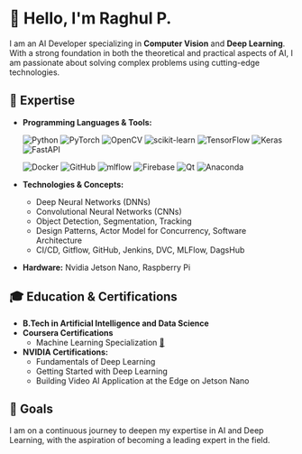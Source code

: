 # 👋 Hello, I'm Raghul P.

I am an AI Developer specializing in **Computer Vision** and **Deep Learning**. With a strong foundation in both the theoretical and practical aspects of AI, I am passionate about solving complex problems using cutting-edge technologies.

## 🧠 Expertise
- **Programming Languages & Tools:**
  
  ![Python](https://img.shields.io/badge/python-3670A0?style=for-the-badge&logo=python&logoColor=ffdd54) ![PyTorch](https://img.shields.io/badge/PyTorch-%23EE4C2C.svg?style=for-the-badge&logo=PyTorch&logoColor=white) ![OpenCV](https://img.shields.io/badge/opencv-%23white.svg?style=for-the-badge&logo=opencv&logoColor=white) ![scikit-learn](https://img.shields.io/badge/scikit--learn-%23F7931E.svg?style=for-the-badge&logo=scikit-learn&logoColor=white) ![TensorFlow](https://img.shields.io/badge/TensorFlow-%23FF6F00.svg?style=for-the-badge&logo=TensorFlow&logoColor=white) ![Keras](https://img.shields.io/badge/Keras-%23D00000.svg?style=for-the-badge&logo=Keras&logoColor=white) ![FastAPI](https://img.shields.io/badge/FastAPI-005571?style=for-the-badge&logo=fastapi)

  ![Docker](https://img.shields.io/badge/docker-%230db7ed.svg?style=for-the-badge&logo=docker&logoColor=white) ![GitHub](https://img.shields.io/badge/github-%23121011.svg?style=for-the-badge&logo=github&logoColor=white) ![mlflow](https://img.shields.io/badge/mlflow-%23d9ead3.svg?style=for-the-badge&logo=numpy&logoColor=blue) ![Firebase](https://img.shields.io/badge/firebase-%23039BE5.svg?style=for-the-badge&logo=firebase) ![Qt](https://img.shields.io/badge/Qt-%23217346.svg?style=for-the-badge&logo=Qt&logoColor=white) ![Anaconda](https://img.shields.io/badge/Anaconda-%2344A833.svg?style=for-the-badge&logo=anaconda&logoColor=white)

  
- **Technologies & Concepts:**
  - Deep Neural Networks (DNNs)
  - Convolutional Neural Networks (CNNs)
  - Object Detection, Segmentation, Tracking
  - Design Patterns, Actor Model for Concurrency, Software Architecture
  - CI/CD, Gitflow, GitHub, Jenkins, DVC, MLFlow, DagsHub
- **Hardware:** Nvidia Jetson Nano, Raspberry Pi

## 🎓 Education & Certifications
- **B.Tech in Artificial Intelligence and Data Science**
- **Coursera Certifications**
    - Machine Learning Specialization [📑](https://coursera.org/share/07644adb9ed27815c8545c1ac7f7fb36)
- **NVIDIA Certifications:**
    - Fundamentals of Deep Learning 
    - Getting Started with Deep Learning
    - Building Video AI Application at the Edge on Jetson Nano

## 🚀 Goals
I am on a continuous journey to deepen my expertise in AI and Deep Learning, with the aspiration of becoming a leading expert in the field.

